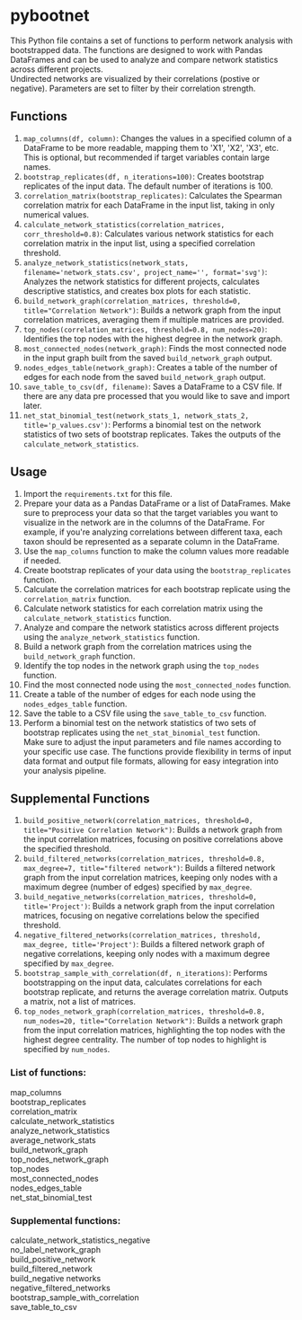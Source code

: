# pybootnet 
This Python file contains a set of functions to perform network analysis with bootstrapped data. The functions are designed to work with Pandas DataFrames and can be used to analyze and compare network statistics across different projects.  
Undirected networks are visualized by their correlations (postive or negative). Parameters are set to filter by their correlation strength.  

## Functions
1. `map_columns(df, column)`: Changes the values in a specified column of a DataFrame to be more readable, mapping them to 'X1', 'X2', 'X3', etc. This is optional, but recommended if target variables contain large names.  
2. `bootstrap_replicates(df, n_iterations=100)`: Creates bootstrap replicates of the input data. The default number of iterations is 100.  
3. `correlation_matrix(bootstrap_replicates)`: Calculates the Spearman correlation matrix for each DataFrame in the input list, taking in only numerical values.  
4. `calculate_network_statistics(correlation_matrices, corr_threshold=0.8)`: Calculates various network statistics for each correlation matrix in the input list, using a specified correlation threshold.  
5. `analyze_network_statistics(network_stats, filename='network_stats.csv', project_name='', format='svg')`: Analyzes the network statistics for different projects, calculates descriptive statistics, and creates box plots for each statistic.  
6. `build_network_graph(correlation_matrices, threshold=0, title="Correlation Network")`: Builds a network graph from the input correlation matrices, averaging them if multiple matrices are provided.  
7. `top_nodes(correlation_matrices, threshold=0.8, num_nodes=20)`: Identifies the top nodes with the highest degree in the network graph.  
8. `most_connected_nodes(network_graph)`: Finds the most connected node in the input graph built from the saved `build_network_graph` output.  
9. `nodes_edges_table(network_graph)`: Creates a table of the number of edges for each node from the saved `build_network_graph` output.  
10. `save_table_to_csv(df, filename)`: Saves a DataFrame to a CSV file. If there are any data pre processed that you would like to save and import later.
11. `net_stat_binomial_test(network_stats_1, network_stats_2, title='p_values.csv')`: Performs a binomial test on the network statistics of two sets of bootstrap replicates. Takes the outputs of the `calculate_network_statistics`.  
  
## Usage   
1. Import the `requirements.txt` for this file.  
2. Prepare your data as a Pandas DataFrame or a list of DataFrames. Make sure to preprocess your data so that the target variables you want to visualize in the network are in the columns of the DataFrame. For example, if you're analyzing correlations between different taxa, each taxon should be represented as a separate column in the DataFrame. 
3. Use the `map_columns` function to make the column values more readable if needed.  
4. Create bootstrap replicates of your data using the `bootstrap_replicates` function.  
5. Calculate the correlation matrices for each bootstrap replicate using the `correlation_matrix` function.  
6. Calculate network statistics for each correlation matrix using the `calculate_network_statistics` function.  
7. Analyze and compare the network statistics across different projects using the `analyze_network_statistics` function.  
8. Build a network graph from the correlation matrices using the `build_network_graph` function.  
9. Identify the top nodes in the network graph using the `top_nodes` function.  
10. Find the most connected node using the `most_connected_nodes` function.  
11. Create a table of the number of edges for each node using the `nodes_edges_table` function.  
12. Save the table to a CSV file using the `save_table_to_csv` function.  
13. Perform a binomial test on the network statistics of two sets of bootstrap replicates using the `net_stat_binomial_test` function.  
Make sure to adjust the input parameters and file names according to your specific use case. The functions provide flexibility in terms of input data format and output file formats, allowing for easy integration into your analysis pipeline.  

## Supplemental Functions

1. `build_positive_network(correlation_matrices, threshold=0, title="Positive Correlation Network")`: Builds a network graph from the input correlation matrices, focusing on positive correlations above the specified threshold.  
2. `build_filtered_networks(correlation_matrices, threshold=0.8, max_degree=7, title="filtered network")`: Builds a filtered network graph from the input correlation matrices, keeping only nodes with a maximum degree (number of edges) specified by `max_degree`.  
3. `build_negative_networks(correlation_matrices, threshold=0, title='Project')`: Builds a network graph from the input correlation matrices, focusing on negative correlations below the specified threshold.  
4. `negative_filtered_networks(correlation_matrices, threshold, max_degree, title='Project')`: Builds a filtered network graph of negative correlations, keeping only nodes with a maximum degree specified by `max_degree`.  
5. `bootstrap_sample_with_correlation(df, n_iterations)`: Performs bootstrapping on the input data, calculates correlations for each bootstrap replicate, and returns the average correlation matrix. Outputs a matrix, not a list of matrices.  
6. `top_nodes_network_graph(correlation_matrices, threshold=0.8, num_nodes=20, title="Correlation Network")`: Builds a network graph from the input correlation matrices, highlighting the top nodes with the highest degree centrality. The number of top nodes to highlight is specified by `num_nodes`.  



### List of functions:  
map_columns  
bootstrap_replicates  
correlation_matrix  
calculate_network_statistics  
analyze_network_statistics  
average_network_stats  
build_network_graph  
top_nodes_network_graph  
top_nodes  
most_connected_nodes  
nodes_edges_table  
net_stat_binomial_test  


### Supplemental functions:  
calculate_network_statistics_negative  
no_label_network_graph   
build_positive_network  
build_filtered_network  
build_negative networks  
negative_filtered_networks  
bootstrap_sample_with_correlation  
save_table_to_csv  
